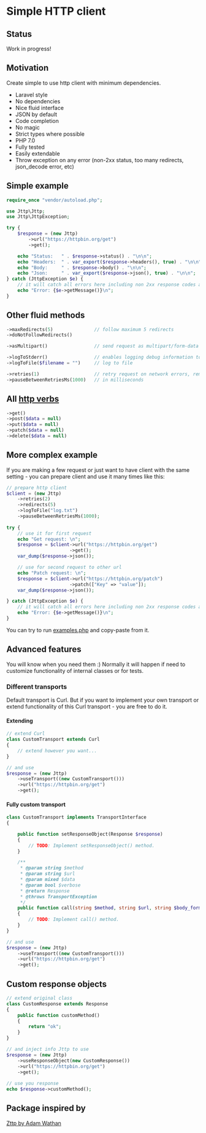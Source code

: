 # Simple HTTP client

## Status
Work in progress!

## Motivation
Create simple to use http client with minimum dependencies.

- Laravel style
- No dependencies
- Nice fluid interface
- JSON by default
- Code completion
- No magic
- Strict types where possible 
- PHP 7.0
- Fully tested
- Easily extendable
- Throw exception on any error (non-2xx status, too many redirects, json_decode error, etc)

## Simple example

```php
require_once "vendor/autoload.php";

use Jttp\Jttp;
use Jttp\JttpException;

try {
    $response = (new Jttp)
        ->url("https://httpbin.org/get")
        ->get();

    echo "Status:   " . $response->status() . "\n\n";
    echo "Headers:  " . var_export($response->headers(), true) . "\n\n";
    echo "Body:     " . $response->body() . "\n\n";
    echo "Json:     " . var_export($response->json(), true) . "\n\n";
} catch (JttpException $e) {
    // it will catch all errors here including non 2xx response codes and json_decode errors
    echo "Error: {$e->getMessage()}\n";
}
```
## Other fluid methods
```php
->maxRedirects(5)               // follow maximum 5 redirects
->doNotFollowRedirects()

->asMultipart()                 // send request as multipart/form-data

->logToStderr()                 // enables logging debug information to stderr
->logToFile($filename = "")     // log to file

->retries(1)                    // retry request on network errors, remote server errors, etc 
->pauseBetweenRetriesMs(1000)   // in milliseconds
```
## All [http verbs](https://www.restapitutorial.com/lessons/httpmethods.html)
```php
->get()
->post($data = null)
->put($data = null)
->patch($data = null)
->delete($data = null)
```
## More complex example
If you are making a few request or just want to have client with the same setting - you can prepare client and use it many times like this:
```php
// prepare http client
$client = (new Jttp)
    ->retries(2)
    ->redirects(5)
    ->logToFile("log.txt")
    ->pauseBetweenRetriesMs(1000);
        
try {
    // use it for first request
    echo "Get request: \n";
    $response = $client->url("https://httpbin.org/get")
                       ->get();
    var_dump($response->json());

    // use for second request to other url
    echo "Patch request: \n";
    $response = $client->url("https://httpbin.org/patch")
                       ->patch(["Key" => "value"]);
    var_dump($response->json());

} catch (JttpException $e) {
    // it will catch all errors here including non 2xx response codes and json_decode errors, too many redirects, etc
    echo "Error: {$e->getMessage()}\n";
}
```
You can try to run [examples.php](./examples.php) and copy-paste from it.

## Advanced features
You will know when you need them :)
Normally it will happen if need to customize functionality of internal classes or for tests.

### Different transports
Default transport is Curl. But if you want to implement your own transport or extend functionality of this Curl transport - you are free to do it.

#### Extending
```php
// extend Curl
class CustomTransport extends Curl
{
    // extend however you want...
}

// and use
$response = (new Jttp)
    ->useTransport((new CustomTransport()))
    ->url("https://httpbin.org/get")
    ->get();
```
#### Fully custom transport
```php
class CustomTransport implements TransportInterface
{

    public function setResponseObject(Response $response)
    {
        // TODO: Implement setResponseObject() method.
    }

    /**
     * @param string $method
     * @param string $url
     * @param mixed $data
     * @param bool $verbose
     * @return Response
     * @throws TransportException
     */
    public function call(string $method, string $url, string $body_format, $data = null, bool $verbose = false, $log_handler = null): Response
    {
        // TODO: Implement call() method.
    }
}

// and use
$response = (new Jttp)
    ->useTransport((new CustomTransport()))
    ->url("https://httpbin.org/get")
    ->get();
```

## Custom response objects
```php
// extend original class
class CustomResponse extends Response
{
    public function customMethod()
    {
        return "ok";
    }
}

// and inject info Jttp to use
$response = (new Jttp)
    ->useResponseObject(new CustomResponse())
    ->url("https://httpbin.org/get")
    ->get();
    
// use you response
echo $response->customMethod();
```

## Package inspired by
[Zttp by Adam Wathan](https://github.com/kitetail/zttp)